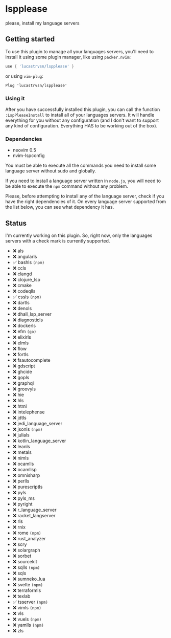 # lspplease

please, install my language servers

## Getting started

To use this plugin to manage all your languages servers, you'll need to install
it using some plugin manager, like using `packer.nvim`:

```lua
use { 'lucastrvsn/lspplease' }
```

or using `vim-plug`:

```vim
Plug 'lucastrvsn/lspplease'
```

### Using it

After you have successfully installed this plugin, you can call the function
`:LspPleaseInstall` to install all of your languages servers. It will handle
everything for you without any configuration (and I don't want to support any
kind of configuration. Everything HAS to be working out of the box).

### Dependencies

- neovim 0.5
- nvim-lspconfig

You must be able to execute all the commands you need to install some language
server without sudo and globally.

If you need to install a language server written in `node.js`, you will need to
be able to execute the `npm` command without any problem.

Please, before attempting to install any of the language server, check if you
have the right dependencies of it. On every language server supported from the
list below, you can see what dependency it has.

## Status

I'm currently working on this plugin. So, right now, only the languages servers
with a check mark is currently supported.

- ❌ als
- ❌ angularls
- ✅ bashls `(npm)`
- ❌ ccls
- ❌ clangd
- ❌ clojure_lsp
- ❌ cmake
- ❌ codeqlls
- ✅ cssls `(npm)`
- ❌ dartls
- ❌ denols
- ❌ dhall_lsp_server
- ❌ diagnosticls
- ❌ dockerls
- ❌ efm `(go)`
- ❌ elixirls
- ❌ elmls
- ❌ flow
- ❌ fortls
- ❌ fsautocomplete
- ❌ gdscript
- ❌ ghcide
- ❌ gopls
- ❌ graphql
- ❌ groovyls
- ❌ hie
- ❌ hls
- ❌ html
- ❌ intelephense
- ❌ jdtls
- ❌ jedi_language_server
- ❌ jsonls `(npm)`
- ❌ julials
- ❌ kotlin_language_server
- ❌ leanls
- ❌ metals
- ❌ nimls
- ❌ ocamlls
- ❌ ocamllsp
- ❌ omnisharp
- ❌ perlls
- ❌ purescriptls
- ❌ pyls
- ❌ pyls_ms
- ❌ pyright
- ❌ r_language_server
- ❌ racket_langserver
- ❌ rls
- ❌ rnix
- ❌ rome `(npm)`
- ❌ rust_analyzer
- ❌ scry
- ❌ solargraph
- ❌ sorbet
- ❌ sourcekit
- ❌ sqlls `(npm)`
- ❌ sqls
- ❌ sumneko_lua
- ❌ svelte `(npm)`
- ❌ terraformls
- ❌ texlab
- ✅ tsserver `(npm)`
- ❌ vimls `(npm)`
- ❌ vls
- ❌ vuels `(npm)`
- ❌ yamlls `(npm)`
- ❌ zls
